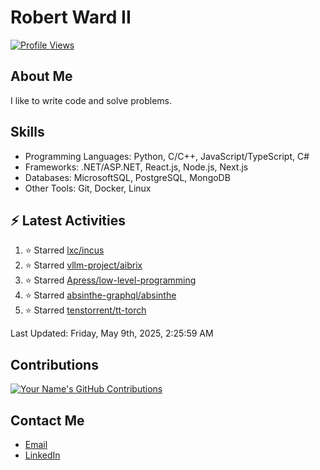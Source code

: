 
# Robert Ward II

[![Profile Views](https://komarev.com/ghpvc/?username=Robert-W-Ward)](https://github.com/Robert-W-Ward)

## About Me
I like to write code and solve problems.

## Skills
- Programming Languages: Python, C/C++, JavaScript/TypeScript, C#
- Frameworks: .NET/ASP.NET, React.js, Node.js, Next.js
- Databases: MicrosoftSQL, PostgreSQL, MongoDB
- Other Tools: Git, Docker, Linux

## :zap: Latest Activities
<!--RECENT_ACTIVITY:start-->
1. ⭐ Starred [lxc/incus](https://github.com/lxc/incus)
2. ⭐ Starred [vllm-project/aibrix](https://github.com/vllm-project/aibrix)
3. ⭐ Starred [Apress/low-level-programming](https://github.com/Apress/low-level-programming)
4. ⭐ Starred [absinthe-graphql/absinthe](https://github.com/absinthe-graphql/absinthe)
5. ⭐ Starred [tenstorrent/tt-torch](https://github.com/tenstorrent/tt-torch)
<!--RECENT_ACTIVITY:end-->

<!--RECENT_ACTIVITY:last_update-->
Last Updated: Friday, May 9th, 2025, 2:25:59 AM
<!--RECENT_ACTIVITY:last_update_end-->

<!--END_SECTIN:activity-->
## Contributions
[![Your Name's GitHub Contributions](https://github-readme-streak-stats.herokuapp.com/?user=Robert-W-Ward&theme=radical)](https://github.com/your-username)

## Contact Me
- [Email](mailto:robertwesleyward2019@gmail.com)
- [LinkedIn](https://linkedin.com/in/https://www.linkedin.com/in/robert-ward-ii/)
